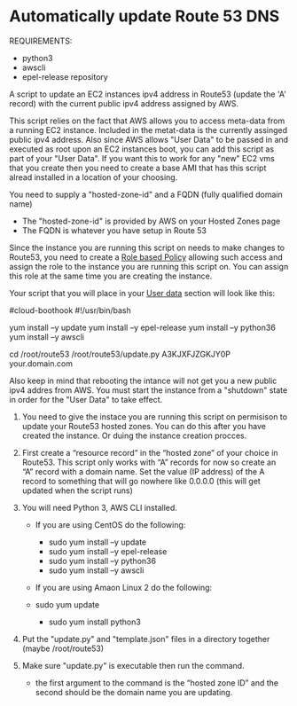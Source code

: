 # Automatically update Route 53 DNS

REQUIREMENTS:
- python3
- awscli
- epel-release repository

A script to update an EC2 instances ipv4 address in Route53 (update the 'A' record) with the current public ipv4 address assigned by AWS.


This script relies on the fact that AWS allows you to access meta-data from a running EC2 instance. Included in the metat-data is the currently assinged public ipv4 address. 
Also since AWS allows "User Data" to be passed in and executed as root upon an EC2 instances boot, you can add this script as part of your "User Data".
If you want this to work for any "new" EC2 vms that you create then you need to create a base AMI that has this script alread installed in a location of your choosing.


You need to supply a "hosted-zone-id" and a FQDN (fully qualified domain name)
  - The "hosted-zone-id" is provided by AWS on your Hosted Zones page
  - The FQDN is whatever you have setup in Route 53

Since the instance you are running this script on needs to make changes to Route53, you need to create a [Role based Policy](https://docs.aws.amazon.com/IAM/latest/UserGuide/access_policies.html) allowing such
access and assign the role to the instance you are running this script on. You can assign this role at the same time you are creating the instance.

Your script that you will place in your [User data](https://docs.aws.amazon.com/AWSEC2/latest/UserGuide/user-data.html) section will look like this:
  
#cloud-boothook
#!/usr/bin/bash

yum install –y update
yum install –y epel-release
yum install –y python36
yum install –y awscli

cd /root/route53
/root/route53/update.py A3KJXFJZGKJY0P your.domain.com
  
Also keep in mind that rebooting the intance will not get you a new public ipv4 addres from AWS. You must start the instance from a "shutdown" state in order for the "User Data" to take effect.


1. You need to give the instace you are running this script on permisison to update your Route53 hosted zones. You can do this after you have created the instance. Or duing the instance creation procces.
2. First create a “resource record” in the “hosted zone” of your choice in Route53. This script only works with “A” records for now so create an “A” record with a domain name. Set the value (IP address) of the A record to something that will go nowhere like 0.0.0.0 (this will get updated when the script runs)
2. You will need Python 3, AWS CLI installed.
	- If you are using CentOS do the following:
		- sudo yum install –y update
		- sudo yum install –y epel-release
		- sudo yum install –y python36
		- sudo yum install –y awscli

	- If you are using Amaon Linux 2 do the following:
   	-  sudo yum update
		-  sudo yum install python3

3. Put the "update.py" and "template.json" files in a directory together (maybe /root/route53) 

4. Make sure "update.py" is executable then run the command.
    - the first argument to the command is the “hosted zone ID” and the second should be the domain name you are updating.
